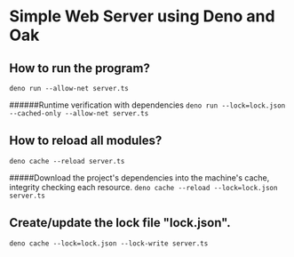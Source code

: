 # Simple Web Server using Deno and Oak

## How to run the program?
`
deno run --allow-net server.ts
`

######Runtime verification with dependencies
`
deno run --lock=lock.json --cached-only --allow-net server.ts
`

## How to reload all modules?
`
deno cache --reload server.ts
`

#####Download the project's dependencies into the machine's cache, integrity checking each resource.
`
deno cache --reload --lock=lock.json server.ts
`

## Create/update the lock file "lock.json".
`
deno cache --lock=lock.json --lock-write server.ts
`

